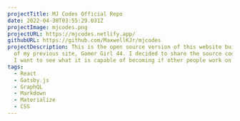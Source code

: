 ```yaml
---
projectTitle: MJ Codes Official Repo
date: 2022-04-30T03:55:29.031Z
projectImage: mjcodes.png
projectURL: https://mjcodes.netlify.app/
githubURL: https://github.com/MaxwellKJr/mjcodes
projectDescription: This is the open source version of this website built on top
  of my previous site, Gamer Girl 44. I decided to share the source code because
  I want to see what it is capable of becoming if other people work on it!💯
tags:
  - React
  - Gatsby.js
  - GraphQL
  - Markdown
  - Materialize
  - CSS
---
```


